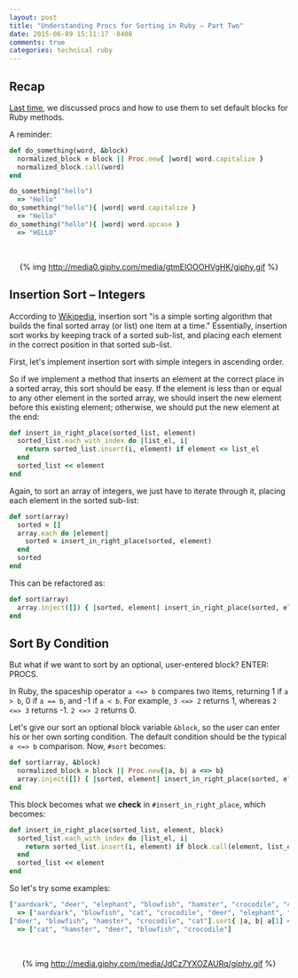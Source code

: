 ```yaml
---
layout: post
title: "Understanding Procs for Sorting in Ruby – Part Two"
date: 2015-06-09 15:11:17 -0400
comments: true
categories: technical ruby
---
```


## Recap

[Last time](http://computerwalksintobar.com/blog/2015/06/08/understanding-procs-for-sorting-in-ruby-part-one/), we discussed procs and how to use them to set default blocks for Ruby methods.

A reminder:

```ruby
def do_something(word, &block)
  normalized_block = block || Proc.new{ |word| word.capitalize }
  normalized_block.call(word)
end

do_something("hello")
  => "Hello" 
do_something("hello"){ |word| word.capitalize }
  => "Hello" 
do_something("hello"){ |word| word.upcase }
  => "HELLO"
```

<br><center>{% img http://media0.giphy.com/media/gtmEIOOOHVgHK/giphy.gif %}</center>

## Insertion Sort – Integers

According to [Wikipedia](http://en.wikipedia.org/wiki/Insertion_sort), insertion sort "is a simple sorting algorithm that builds the final sorted array (or list) one item at a time." Essentially, insertion sort works by keeping track of a sorted sub-list, and placing each element in the correct position in that sorted sub-list.

First, let's implement insertion sort with simple integers in ascending order.

So if we implement a method that inserts an element at the correct place in a sorted array, this sort should be easy. If the element is less than or equal to any other element in the sorted array, we should insert the new element before this existing element; otherwise, we should put the new element at the end:

```ruby
def insert_in_right_place(sorted_list, element)
  sorted_list.each_with_index do |list_el, i|
    return sorted_list.insert(i, element) if element <= list_el
  end
  sorted_list << element
end
```

Again, to sort an array of integers, we just have to iterate through it, placing each element in the sorted sub-list:

```ruby
def sort(array)
  sorted = []
  array.each do |element|
    sorted = insert_in_right_place(sorted, element)
  end
  sorted
end
```

This can be refactored as:

```ruby
def sort(array)
  array.inject([]) { |sorted, element| insert_in_right_place(sorted, element) }
end
```

## Sort By Condition

But what if we want to sort by an optional, user-entered block? ENTER: PROCS.

In Ruby, the spaceship operator `a <=> b` compares two items, returning 1 if `a > b`, 0 if `a == b`, and -1 if `a < b`. For example, `3 <=> 2` returns 1, whereas `2 <=> 3` returns -1. `2 <=> 2` returns 0.

Let's give our sort an optional block variable `&block`, so the user can enter his or her own sorting condition. The default condition should be the typical `a <=> b` comparison. Now, `#sort` becomes:

```ruby
def sort(array, &block)
  normalized_block = block || Proc.new{|a, b| a <=> b}
  array.inject([]) { |sorted, element| insert_in_right_place(sorted, element, normalized_block) }
end
```

This block becomes what we __check__ in `#insert_in_right_place`, which becomes:

```ruby
def insert_in_right_place(sorted_list, element, block)
  sorted_list.each_with_index do |list_el, i|
    return sorted_list.insert(i, element) if block.call(element, list_el) < 1
  end
  sorted_list << element
end
```

So let's try some examples:

```ruby
["aardvark", "deer", "elephant", "blowfish", "hamster", "crocodile", "cat"].sort
  => ["aardvark", "blowfish", "cat", "crocodile", "deer", "elephant", "hamster"] 
["deer", "blowfish", "hamster", "crocodile", "cat"].sort{ |a, b| a[1] <=> b[1] }
  => ["cat", "hamster", "deer", "blowfish", "crocodile"] 
```

<br><center>{% img http://media.giphy.com/media/JdCz7YXOZAURq/giphy.gif %}</center>